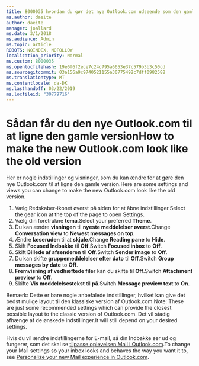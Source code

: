```yaml
---
title: 8000035 hvordan du gør det nye Outlook.com udseende som den gamle
ms.author: daeite
author: daeite
manager: joallard
ms.date: 3/1/2018
ms.audience: Admin
ms.topic: article
ROBOTS: NOINDEX, NOFOLLOW
localization_priority: Normal
ms.custom: 8000035
ms.openlocfilehash: 19e6f6f2ece7c24c795a6653e37c579b3b3c50cd
ms.sourcegitcommit: 03a156a9c9740521155a30775492c7dff0982588
ms.translationtype: MT
ms.contentlocale: da-DK
ms.lasthandoff: 03/22/2019
ms.locfileid: "30779716"
---
```

# <a name="how-to-make-the-new-outlookcom-look-like-the-old-version"></a><span data-ttu-id="fe302-102">Sådan får du den nye Outlook.com til at ligne den gamle version</span><span class="sxs-lookup"><span data-stu-id="fe302-102">How to make the new Outlook.com look like the old version</span></span>

<span data-ttu-id="fe302-103">Her er nogle indstillinger og visninger, som du kan ændre for at gøre den nye Outlook.com til at ligne den gamle version.</span><span class="sxs-lookup"><span data-stu-id="fe302-103">Here are some settings and views you can change to make the new Outlook.com look like the old version.</span></span>

1. <span data-ttu-id="fe302-104">Vælg Redskaber-ikonet øverst på siden for at åbne indstillinger.</span><span class="sxs-lookup"><span data-stu-id="fe302-104">Select the gear icon at the top of the page to open Settings.</span></span>
2. <span data-ttu-id="fe302-105">Vælg din foretrukne **tema**.</span><span class="sxs-lookup"><span data-stu-id="fe302-105">Select your preferred **Theme**.</span></span>
3. <span data-ttu-id="fe302-106">Du kan ændre **visningen** til **nyeste meddelelser øverst**.</span><span class="sxs-lookup"><span data-stu-id="fe302-106">Change **Conversation view** to **Newest messages on top**.</span></span>
4. <span data-ttu-id="fe302-107">Ændre **læseruden** til at **skjule**.</span><span class="sxs-lookup"><span data-stu-id="fe302-107">Change **Reading pane** to **Hide**.</span></span>
5. <span data-ttu-id="fe302-108">Skift **Focused Indbakke** til **Off**.</span><span class="sxs-lookup"><span data-stu-id="fe302-108">Switch **Focused inbox** to **Off**.</span></span>
6. <span data-ttu-id="fe302-109">Skift **Billede af afsenderen** til **Off**.</span><span class="sxs-lookup"><span data-stu-id="fe302-109">Switch **Sender image** to **Off**.</span></span> 
7. <span data-ttu-id="fe302-110">Du kan skifte **gruppemeddelelser efter dato** til **Off**.</span><span class="sxs-lookup"><span data-stu-id="fe302-110">Switch **Group messages by date** to **Off**.</span></span> 
8. <span data-ttu-id="fe302-111">**Fremvisning af vedhæftede filer** kan du skifte til **Off**.</span><span class="sxs-lookup"><span data-stu-id="fe302-111">Switch **Attachment preview** to **Off**.</span></span> 
9. <span data-ttu-id="fe302-112">Skifte **Vis meddelelsestekst** til **på**.</span><span class="sxs-lookup"><span data-stu-id="fe302-112">Switch **Message preview text** to **On**.</span></span>

<span data-ttu-id="fe302-113">Bemærk: Dette er bare nogle anbefalede indstillinger, hvilket kan give det bedst mulige layout til den klassiske version af Outlook.com.</span><span class="sxs-lookup"><span data-stu-id="fe302-113">Note: These are just some recommended settings which can provide the closest possible layout to the classic version of Outlook.com.</span></span> <span data-ttu-id="fe302-114">Det vil stadig afhænge af de ønskede indstillinger.</span><span class="sxs-lookup"><span data-stu-id="fe302-114">It will still depend on your desired settings.</span></span>

<span data-ttu-id="fe302-115">Hvis du vil ændre indstillingerne for E-mail, så din Indbakke ser ud og fungerer, som det skal se [tilpasse oplevelsen Mail i Outlook.com](https://support.office.com/article/b41c2ecb-f23c-42b3-b7f8-659646d5e58c).</span><span class="sxs-lookup"><span data-stu-id="fe302-115">To change your Mail settings so your inbox looks and behaves the way you want it to, see [Personalize your new Mail experience in Outlook.com](https://support.office.com/article/b41c2ecb-f23c-42b3-b7f8-659646d5e58c).</span></span>